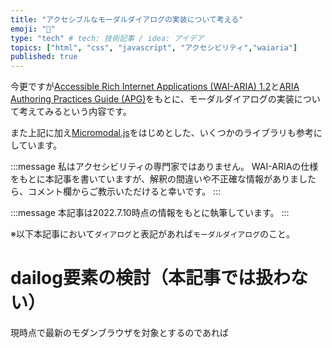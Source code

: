 ```yaml
---
title: "アクセシブルなモーダルダイアログの実装について考える"
emoji: "💬"
type: "tech" # tech: 技術記事 / idea: アイデア
topics: ["html", "css", "javascript", "アクセシビリティ","waiaria"]
published: true
---
```


今更ですが[Accessible Rich Internet Applications (WAI-ARIA) 1.2](https://www.w3.org/TR/wai-aria-1.2/)と[ARIA Authoring Practices Guide (APG)](https://www.w3.org/WAI/ARIA/apg/)をもとに、モーダルダイアログの実装について考えてみるという内容です。

また上記に加え[Micromodal.js](https://micromodal.vercel.app/)をはじめとした、いくつかのライブラリも参考にしています。

:::message
私はアクセシビリティの専門家ではありません。
WAI-ARIAの仕様をもとに本記事を書いていますが、解釈の間違いや不正確な情報がありましたら、コメント欄からご教示いただけると幸いです。
:::

:::message
本記事は2022.7.10時点の情報をもとに執筆しています。
:::

※以下本記事において`ダイアログ`と表記があれば`モーダルダイアログ`のこと。

# dailog要素の検討（本記事では扱わない）

現時点で最新のモダンブラウザを対象とするのであれば[<dialog>: ダイアログ要素](https://developer.mozilla.org/ja/docs/Web/HTML/Element/dialog)を検討してもいいと思います。

https://caniuse.com/dialog

ただし本記事では、`daiog要素`をサポートしていないブラウザも対象としたいため、`daiog要素`については扱いません（余裕があれば他の機会でまた書きたい）。

# ダイアログの要件について考える

アクセシブルなダイアログの要件について考えてみます。

https://www.w3.org/WAI/ARIA/apg/patterns/dialogmodal/

最初に**About This Pattern** の項目を読んでみましょう。
次のような記述があります。

:::details Dialog(Modal)
>A dialog is a window overlaid on either the primary window or another dialog window. Windows under a modal dialog are inert. That is, users cannot interact with content outside an active dialog window. Inert content outside an active dialog is typically visually obscured or dimmed so it is difficult to discern, and in some implementations, attempts to interact with the inert content cause the dialog to close.

>Like non-modal dialogs, modal dialogs contain their tab sequence. That is, Tab and Shift + Tab do not move focus outside the dialog. However, unlike most non-modal dialogs, modal dialogs do not provide means for moving keyboard focus outside the dialog window without closing the dialog.
:::

まとめると以下のようになるかと思います。

- ダイアログを開いている間、アクティブなダイアログウィンドウの外側（不活性なコンテンツ）は、視認性を低くする。
- ダイアログを開いている間、ユーザーは不活性なコンテンツを操作できない。一部の実装では不活性なコンテンツを操作しようとするとモーダルを閉じる
- ダイアログを開いている間、不活性なコンテンツにフォーカスを移動させない。`Tab`もしくは`Shift + Tab`でフォーカスをダイアログの外側に移動させない。

続いて **Keyboard Interaction** の項目には次のような記述があります。

:::details Keyboard Interaction
>In the following description, the term tabbable element refers to any element with a tabindex value of zero or greater. Note that values greater than 0 are strongly discouraged.
>
>- When a dialog opens, focus moves to an element inside the dialog. See notes below regarding initial focus placement.
>- Tab:
>   - Moves focus to the next tabbable element inside the dialog.
>   - If focus is on the last tabbable element inside the dialog, moves focus to the first tabbable element inside the dialog.
>- Shift + Tab:
>- Moves focus to the previous tabbable element inside the dialog.
>   - If focus is on the first tabbable element inside the dialog, moves focus to the last tabbable element inside the dialog.
>- Escape: Closes the dialog.

> Note
> 1. When a dialog opens, focus moves to an element contained in the dialog. Generally, focus is initially set on the first focusable element. However, the most appropriate focus placement will depend on the nature and size of the content. Examples include:
>   - If the dialog content includes semantic structures, such as lists, tables, or multiple paragraphs, that need to be perceived in order to easily understand the content, i.e., if the content would be difficult to understand when announced as a single unbroken string, then it is advisable to add tabindex="-1" to a static element at the start of the content and initially focus that element. This makes it easier for assistive technology users to read the content by navigating the semantic structures. Additionally, it is advisable to omit applying aria-describedby to the dialog container in this scenario.
>   - If content is large enough that focusing the first interactive element could cause the beginning of content to scroll out of view, it is advisable to add tabindex="-1" to a static element at the top of the dialog, such as the dialog title or first paragraph, and initially focus that element.
>   - If a dialog contains the final step in a process that is not easily reversible, such as deleting data or completing a financial transaction, it may be advisable to set focus on the least destructive action, especially if undoing the action is difficult or impossible. The Alert Dialog Pattern is often employed in such circumstances.
>   - If a dialog is limited to interactions that either provide additional information or continue processing, it may be advisable to set focus to the element that is likely to be most frequently used, such as an OK or Continue button.
> 2. When a dialog closes, focus returns to the element that invoked the dialog unless either:
>   - The invoking element no longer exists. Then, focus is set on another element that provides logical work flow.
>   - The work flow design includes the following conditions that can occasionally make focusing a different element a more logical choice:
>     1. It is very unlikely users need to immediately re-invoke the dialog.
>     2. The task completed in the dialog is directly related to a subsequent step in the work flow.
>
>     For example, a grid has an associated toolbar with a button for adding rows. the Add Rows button opens a dialog that prompts for the number of rows. After the dialog closes, focus is placed in the first cell of the first new row.
> 3. It is strongly recommended that the tab sequence of all dialogs include a visible element with role button that closes the dialog, such as a close icon or cancel button.
:::

まとめると以下のようになるかと思います。

- ダイアログを開いた時に、フォーカスがダイアログの中の要素に移る。初期フォーカス位置については割愛するが、通常は（特定の条件がなければ）最初の`tabbableな要素`。
- `Tab`でフォーカスが次の`tabbableな要素`に移る。フォーカスがダイアログ内で最後の`tabbableな要素`の場合は、最初の`tabbableな要素`に移る。
- `Shift + Tab`でフォーカスが前の`tabbableな要素`に移る。フォーカスがダイアログ内で最初の`tabbableな要素`の場合は、最後の`tabbableな要素`に移る。
- `Escape`でダイアログを閉じる。
- ダイアログを閉じた時に、通常は（特定の条件がなければ）ダイアログを呼び出した要素にフォーカスを戻す。
- ダイアログの中に、ダイアログを閉じるための`buttonの役割`を持った要素を含めることが推奨される。

※`tabbableな要素`とは`tabindex`が0以上に該当する要素。

最後に **WAI-ARIA Roles, States, and Properties** の項目には次のような記述があります。

:::details WAI-ARIA Roles, States, and Properties
> - The element that serves as the dialog container has a role of dialog.
> - All elements required to operate the dialog are descendants of the element that has role dialog.
> - The dialog container element has aria-modal set to true.
> - The dialog has either:
>   - A value set for the aria-labelledby property that refers to a visible dialog title.
>   - A label specified by aria-label.
> - Optionally, the aria-describedby property is set on the element with the dialog role to indicate which element or elements in the dialog > contain content that describes the primary purpose or message of the dialog. Specifying descriptive elements enables screen readers to announce the description along with the dialog title and initially focused element when the dialog opens, which is typically helpful only when the descriptive content is simple and can easily be understood without structural information. It is advisable to omit specifying aria-describedby if the dialog content includes semantic structures, such as lists, tables, or multiple paragraphs, that need to be perceived in order to easily understand the content, i.e., if the content would be difficult to understand when announced as a single unbroken string.

> NOTE
> - Because marking a dialog modal by setting aria-modal to true can prevent users of some assistive technologies from perceiving content outside the dialog, users of those technologies will experience severe negative ramifications if a dialog is marked modal but does not behave as a modal for other users. So, mark a dialog modal only when both:
>   1. Application code prevents all users from interacting in any way with content outside of it.
>   2. Visual styling obscures the content outside of it.
> - The aria-modal property introduced by ARIA 1.1 replaces aria-hidden for informing assistive technologies that content outside a dialog is inert. However, in legacy dialog implementations where aria-hidden is used to make content outside a dialog inert for assistive technology users, it is important that:
>   1. aria-hidden is set to true on each element containing a portion of the inert layer.
>   2. The dialog element is not a descendant of any element that has aria-hidden set to true.
:::

こちらもまとめると以下のようになるかと思います。

- ダイログ要素には`role="dialog"`と`aria-modal="true"`を付与する。
- ダイログに表示されたタイトルがある時は、それを参照する`aria-labelledby`を使用する。表示されたタイトルがない時は、`aria-label`を使用する。
- ダイアログの主な目的やメッセージを説明する要素がある時は、`aria-describeby`で参照する（なくても良い）。
- `aria-modal`は`aria-hidden`に代替する要素である。これはすなわち`aria-modal`を使用することで、ダイアログを開いている間も不活性なコンテンツに`aria-hidden`をつける必要がないことを意味する（ただし調べた限りだと`aria-modal`をサポートしていないブラウザもあるようなので、この記事では`aria-modal`と`aria-hidden`を併用して実装する）。

## 要件まとめ

ここまでの内容を振り返りながら、本記事では以下の要件のダイアログを実装しようと思います。

- ダイアログを開いた時に、フォーカスがダイアログの中の最初の`tabbableな要素`に移る。
- ダイアログを開いている間、フォーカストラップ（ここまでに出てきたフォーカスの挙動諸々）を実装する。
- ダイアログを開いている間、不活性なコンテンツの視認性を低くし、ユーザーが操作できないようにする。
- ダイアログの中に、ダイアログを閉じるための`button`を含める。
- モーダルの背景をクリックでダイアログを閉じる。
- `Escape`でダイアログを閉じる。
- ダイアログを閉じた時に、ダイアログを呼び出した要素にフォーカスを戻す。
- `role`、`aria-modal`、`aria-labelledby`、`aria-describeby`、`aria-hidden`などのWAI-ARIA属性を実装する

# 実装

## ベースコーディング

まずはベースとして以下のようにコーディングします。

@[codepen](https://codepen.io/yend24/pen/MWQyyrm)

上記はいたってシンプルなモーダルダイアログになります。

`*[data-open-trigger="dialog"]`をクリックすると、`.dialog`から`.__hidden`が外れて、ダイアログが表示されます。
`*[data-close-trigger="dialog"]`をクリックした時はその反対で、`.dialog`に`.__hidden`を付与することでダイアログが非表示になります。

上記をコーディングのはじめとして、アクセシブルなダイアログの実装に必要なものを加えていきます。

:::details 現状の対応項目
- [ ] ダイアログを開いた時に、フォーカスがダイアログの中の最初の`tabbableな要素`に移る。
- [ ] ダイアログを開いている間、フォーカストラップ（ここまでに出てきたフォーカスの挙動諸々）を実装する。
- [ ] ダイアログを開いている間、不活性なコンテンツの視認性を低くし、ユーザーが操作できないようにする。
- [x] ~~ダイアログの中に、ダイアログを閉じるための`button`を含める。~~
- [x] ~~モーダルの背景をクリックでダイアログを閉じる。~~
- [ ] `Escape`でダイアログを閉じる。
- [ ] ダイアログを閉じた時に、ダイアログを呼び出した要素にフォーカスを戻す。
- [ ] `role`、`aria-modal`、`aria-labelledby`、`aria-describeby`、`aria-hidden`などのWAI-ARIA属性を実装する
:::

## フォーカス制御

やることが多くて少し大変ですが、頑張って実装しましょう。
フォーカス制御については、いろいろありますが大きく分けてやることは3つです。

- ダイアログを開いた時、フォーカスをダイアログに当てる
- ダイアログを開いている間、フォーカスの制御（フォーカストラップ）をする
- ダイアログを閉じた時、フォーカスを元の位置に戻す

### ダイアログ開閉時のフォーカスの挙動を制御する

まずは開閉時のフォーカス制御について実装します。

- ダイアログが開いた時に、ダイアログ内の最初の`tabbableな要素`にフォーカスを移す。
- ダイアログが閉じた時に、ダイアログを呼び出した要素にフォーカスを戻す。

CSSで`transition`の対象とするプロパティについては気をつける必要があります。
`visibility: hidden`の要素には`element.focus()`でフォーカスをあてることができません。
ゆえにダイログを開く時は`transition`の対象を`opacity`のみにしています。

```css:css
.dialog {
  opacity: 1;
  visibility: visible;
  /* opacityのみ */
  transition: opacity 0.2s ease-out;
}
.dialog.__hidden {
  opacity: 0;
  visibility: hidden;
  /* opacityとvisibility */
  transition: all 0.2s ease-out;
}
```

`tabbableな要素`は`Micromodal.js`のソースコードから拝借させていただきました。

```js:javascript
// tabbableな要素は Micromodal.js を参考に実装
// https://github.com/ghosh/Micromodal/blob/master/lib/src/index.js
const FOCUSABLE_ELEMENTS = [
  "a[href]",
  "area[href]",
  'input:not([disabled]):not([type="hidden"]):not([aria-hidden])',
  "select:not([disabled]):not([aria-hidden])",
  "textarea:not([disabled]):not([aria-hidden])",
  "button:not([disabled]):not([aria-hidden])",
  "iframe",
  "object",
  "embed",
  "[contenteditable]",
  '[tabindex]:not([tabindex^="-"])',
];
// ダイアログの中でtabbableな要素を取得
const focusableElements = [
  ...dialog.querySelectorAll(FOCUSABLE_ELEMENTS.join(","))
];
// ダイアログを開く時に、直前にフォーカスが当たっていた要素を格納する
let beforeFocusedElement = null;

// ダイアログを開く
const handleDialogOpen = () => {
  if (!dialog.classList.contains("__hidden")) return;

  dialog.classList.remove("__hidden");
  // ダイアログを開く直前のフォーカスの取得
  beforeFocusedElement = document.activeElement;
  // ダイアログ内の最初のtabbableな要素にフォーカスをあてる
  focusableElements[0].focus();
};

// ダイアログを閉じる
const handleDialogClose = () => {
  if (dialog.classList.contains("__hidden")) return;

  dialog.classList.add("__hidden");
  // ダイアログを開く時に、直前にフォーカスが当たっていた要素にフォーカスを戻す
  beforeFocusedElement.focus();
  beforeFocusedElement = null;
};
```

全体のコードは以下になります。

@[codepen](https://codepen.io/yend24/pen/JjpXzmg)

### フォーカストラップの実装

次にモーダルが開いている間のフォーカストラップの実装を行います。

https://web.dev/using-tabindex/

上記の記事を参考に、フォーカスをダイアログから出さないようにしています。

- `Tab`を押下時に、ダイアログ内で最後の`tabbableな要素`にフォーカスがある場合は、最初の`tabbableな要素`にフォーカスを移す。
- `Shift + Tab`を押下時に、ダイアログ内で最初の`tabbableな要素`にフォーカスがある場合は、最後の`tabbableな要素`にフォーカスを移す。

```js:javascript
const handleKeydownDiaogContainer = (e) => {
  const firstFocusableElement = focusableElements[0];
  const lastFocusableElement = focusableElements[focusableElements.length - 1];

  if (e.code === "Tab") {
    if (e.shiftKey) {
      // Shift + Tab
      if (document.activeElement === firstFocusableElement) {
        e.preventDefault();
        // ダイアログ内で最初のtabableの要素の時、最後のtabableの要素にフォーカスを移す
        lastFocusableElement.focus();
      }
    } else {
      // Tab
      if (document.activeElement === lastFocusableElement) {
        e.preventDefault();
        // ダイアログ内で最後のtabableの要素の時、最初のtabableの要素にフォーカスを移す
        firstFocusableElement.focus();
      }
    }
  }
};

dialog.addEventListener("keydown", handleKeydownDiaogContainer);
```

全体のコードは以下になります。
※以下のコードではフォーカストラップの挙動をわかりやすくするため、「ダイアログを閉じる」ボタンを3つ用意しています。

@[codepen](https://codepen.io/yend24/pen/jOZqoWO)

:::details 現状の対応項目
- [x] ~~ダイアログを開いた時に、フォーカスがダイアログの中の最初の`tabbableな要素`に移る。~~
- [x] ~~ダイアログを開いている間、フォーカストラップ（ここまでに出てきたフォーカスの挙動諸々）を実装する。~~
- [ ] ダイアログを開いている間、不活性なコンテンツの視認性を低くし、ユーザーが操作できないようにする。
- [x] ~~ダイアログの中に、ダイアログを閉じるための`button`を含める。~~
- [x] ~~モーダルの背景をクリックでダイアログを閉じる。~~
- [ ] `Escape`でダイアログを閉じる。
- [x] ~~ダイアログを閉じた時に、ダイアログを呼び出した要素にフォーカスを戻す。~~
- [ ] `role`、`aria-modal`、`aria-labelledby`、`aria-describeby`、`aria-hidden`などのWAI-ARIA属性を実装する
:::

## 不活性なコンテンツをユーザーが操作できないようにする

ここでやることは主に2つです。

- ダイアログを開いている間、スクロールを止める
- 不活性なコンテンツを選択できないようにする

選択の無効化にはCSSの`user-select:none`を使います。

```css:css
/* スクロール制御のスタイル */
/* --scroll-yはJSで値をセットする */
:root {
  --scroll-y: 0;
}
/* ... */
.fixed {
  position: fixed;
  top: var(--scroll-y);
  left: 0;
  width: 100%;
  height: 100%;
  overflow: hidden;
}
/* 選択を無効化 */
.user-select-none {
  -webkit-user-select: none;
  user-select: none;
}
```

```js:javascript
const handleDialogOpen = () => {
  //...
  // スクロールと選択操作の処理を追加
  bgScrollBehavior("fix");
  noSelectContents(true);
};
const handleDialogClose = () => {
  //...
  // スクロールと選択操作の処理を追加
  bgScrollBehavior("scroll");
  noSelectContents(false);
};

const bgScrollBehavior = (state) => {
  const isFixed = state === "fix";

  if (isFixed) {
    // スクロールを止める処理
    // .fixedのスタイルを用意
    const scrollY = document.documentElement.scrollTop;
    document.body.classList.add("fixed");
    document.documentElement.style.setProperty(
      "--scroll-y",
      `${scrollY * -1}px`
    );
  } else {
    // スクロール停止を解除する処理
    const scrollY = parseInt(
      document.documentElement.style.getPropertyValue("--scroll-y") || "0"
    );
    document.body.classList.remove("fixed");
    window.scrollTo(0, scrollY * -1);
  }
};

const noSelectContents = (bool) => {
  // .user-select-noneのスタイルを用意
  if (bool) {
    main.classList.add("user-select-none");
  } else {
    main.classList.remove("user-select-none");
  }
};
```

全体のコードはこちらです。
※スクロールの挙動を確認しやすいように、コンテンツの高さを`min-height: 200vh`としています。

@[codepen](https://codepen.io/yend24/pen/dydXyQP)

:::details 現状の対応項目
- [x] ~~ダイアログを開いた時に、フォーカスがダイアログの中の最初の`tabbableな要素`に移る。~~
- [x] ~~ダイアログを開いている間、フォーカストラップ（ここまでに出てきたフォーカスの挙動諸々）を実装する。~~
- [x] ~~ダイアログを開いている間、不活性なコンテンツの視認性を低くし、ユーザーが操作できないようにする。~~
- [x] ~~ダイアログの中に、ダイアログを閉じるための`button`を含める。~~
- [x] ~~モーダルの背景をクリックでダイアログを閉じる。~~
- [ ] `Escape`でダイアログを閉じる。
- [x] ~~ダイアログを閉じた時に、ダイアログを呼び出した要素にフォーカスを戻す。~~
- [ ] `role`、`aria-modal`、`aria-labelledby`、`aria-describeby`、`aria-hidden`などのWAI-ARIA属性を実装する
:::

## Escapeでダイアログを閉じる

ここはタイトルの通りですね。実装自体はシンプルなので、とくに解説も必要ないと思います。

```js:javascript
const handleKeydownDiaogContainer = (e) => {
  //...
  // Escapeの押下でダイアログを閉じる
  if (e.code === "Escape") {
    handleDialogClose();
  }
};
```

@[codepen](https://codepen.io/yend24/pen/dydXWoZ)

:::details 現状の対応項目
- [x] ~~ダイアログを開いた時に、フォーカスがダイアログの中の最初の`tabbableな要素`に移る。~~
- [x] ~~ダイアログを開いている間、フォーカストラップ（ここまでに出てきたフォーカスの挙動諸々）を実装する。~~
- [x] ~~ダイアログを開いている間、不活性なコンテンツの視認性を低くし、ユーザーが操作できないようにする。~~
- [x] ~~ダイアログの中に、ダイアログを閉じるための`button`を含める。~~
- [x] ~~モーダルの背景をクリックでダイアログを閉じる。~~
- [x] ~~`Escape`でダイアログを閉じる。~~
- [x] ~~ダイアログを閉じた時に、ダイアログを呼び出した要素にフォーカスを戻す。~~
- [ ] `role`、`aria-modal`、`aria-labelledby`、`aria-describeby`、`aria-hidden`などのWAI-ARIA属性を実装する
:::

## WAI-ARIA属性を実装する

**WAI-ARIA**の属性を付与します。
アクセシビリティの実装において、多くの方にとって、もっとも馴染みのない分野がここになるかもしれません。

- ダイログ要素には`role="dialog"`と`aria-modal="true"`を付与する。
- ダイログのタイトルに対して`aria-labelledby`で参照する。
- ダイアログの説明要素に対して`aria-describeby`で参照する。
- ダイアログを開いている間、不活性なコンテンツのルート要素に`aria-hidden`を付与する。

```html:html
<!-- /... -->
<div id="dialog" class="dialog __hidden">
  <div class="dialog__bglayer" dialog-close-trigger="dialog"></div>
  <!-- WAI-ARIA属性の付与 -->
  <div role="dialog" aria-modal="true" aria-labelledby="dialog-title" aria-describeby="dialog-desc" class="dialog__container">
    <h2 id="dialog-title" class="dialog__title">ダイアログです</h2>
    <p id="dialog-desc" class="dialog__desc">
      これはダイアログのサンプルです。
    </p>
    <div class="dialog__action">
      <button class="dialog-close-trigger" dialog-close-trigger="dialog">
        ダイアログを閉じる
      </button>
    </div>
  </div>
</div>
```

```js:javascript
const main = document.getElementById("main");
const handleDialogOpen = () => {
  //...
  // 非活性なコンテンツのルート要素にaria-hidden属性を与する
  // モーダルを開く時はaria-hiddenをtrueに
  main.setAttribute("aria-hidden", "true");
};
const handleDialogClose = () => {
  //...
  // モーダルを閉じる時はaria-hiddenをfalseに
  main.setAttribute("aria-hidden", "false");
};
```

@[codepen](https://codepen.io/yend24/pen/OJQXJKg)

:::details 現状の対応項目
- [x] ~~ダイアログを開いた時に、フォーカスがダイアログの中の最初の`tabbableな要素`に移る。~~
- [x] ~~ダイアログを開いている間、フォーカストラップ（ここまでに出てきたフォーカスの挙動諸々）を実装する。~~
- [x] ~~ダイアログを開いている間、不活性なコンテンツの視認性を低くし、ユーザーが操作できないようにする。~~
- [x] ~~ダイアログの中に、ダイアログを閉じるための`button`を含める。~~
- [x] ~~モーダルの背景をクリックでダイアログを閉じる。~~
- [x] ~~`Escape`でダイアログを閉じる。~~
- [x] ~~ダイアログを閉じた時に、ダイアログを呼び出した要素にフォーカスを戻す。~~
- [x] ~~`role`、`aria-modal`、`aria-labelledby`、`aria-describeby`、`aria-hidden`などのWAI-ARIA属性を実装する~~
:::

以上で実装完了です！ここまでお疲れ様でした！

## おまけ:コードをまとめる

おまけです。コードの解説はしませんがコードをまとていめます（読み飛ばしても、全然問題ないです）。
この辺りはリファクタリングに関しては、各々のお好みでいいと思います。

下記の実装例では以下のような感じで使えるようにまとめています。
もし興味がありましたら、参考程度にコードを読んでいただけると幸いです。

```js:javascript
const dialog = dialogControl();
dialog.init({
  dialogId: "dialog",
  openTrigger: `*[data-open-trigger="dialog"]`,
  closeTrigger: `*[data-close-trigger="dialog"]`,
  mainContents: ".main",
});
```

@[codepen](https://codepen.io/yend24/pen/mdXERNr)

# おわりに

今更ではありますが、改めてアクセシブルなダイアログの実装を考えるという話でした。
正直なところ、**WAI-ARIA** の仕様や **WAI-ARIA Authoring Practices** を読むのは、それなりの根気が必要な上、敷居が高く感じます。
とはいえ、アクセシビリティは考慮しなくてはいいものでは決してないので、どこかで腰を据えて勉強することが必要ですね。

# 参考にさせていただいた仕様や記事、実装など

https://www.w3.org/TR/wai-aria-1.2/
https://www.w3.org/WAI/ARIA/apg/
https://www.w3.org/WAI/ARIA/apg/example-index/dialog-modal/dialog.html
https://web.dev/using-tabindex/
https://micromodal.vercel.app/
https://mui.com/material-ui/react-modal/
https://getbootstrap.com/docs/5.1/components/modal/
https://zenn.dev/dqn/articles/36045bb89d5d69
https://accessible-usable.net/2015/07/entry_150706.html